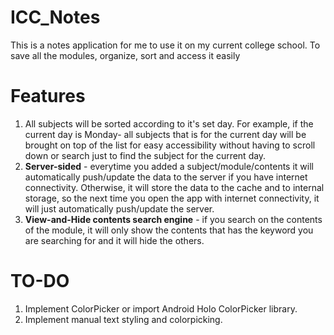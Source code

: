 # ICC_Notes
This is a notes application for me to use it on my current college school. To save all the modules, organize, sort and access it easily

# Features
1. All subjects will be sorted according to it's set day. For example, if the current day is Monday- all subjects that is for the current day will be brought on top of the list for easy accessibility without having to scroll down or search just to find the subject for the current day.
2. **Server-sided** - everytime you added a subject/module/contents it will automatically push/update the data to the server if you have internet connectivity. Otherwise, it will store the data to the cache and to internal storage, so the next time you open the app with internet connectivity, it will just automatically push/update the server.
3. **View-and-Hide contents search engine** - if you search on the contents of the module, it will only show the contents that has the keyword you are searching for and it will hide the others.

# TO-DO
1. Implement ColorPicker or import Android Holo ColorPicker library.
2. Implement manual text styling and colorpicking.
